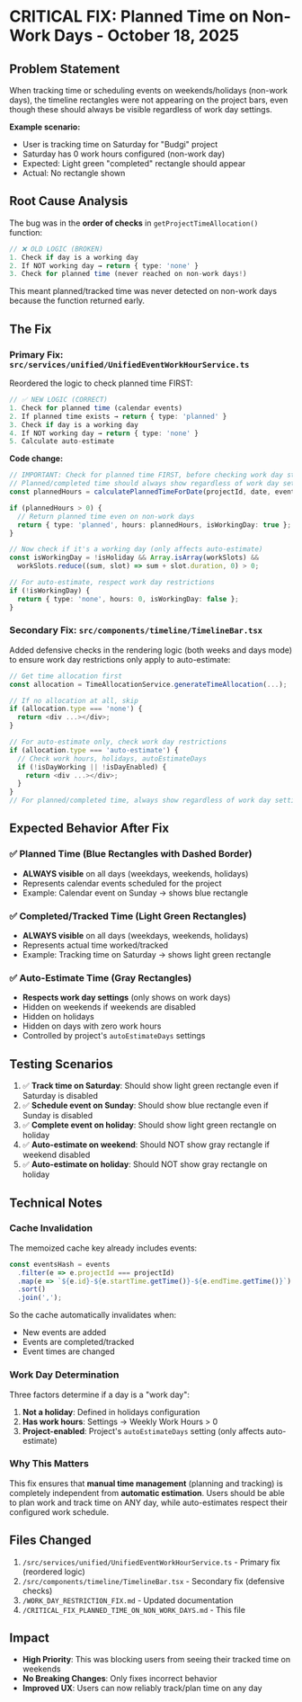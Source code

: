 # CRITICAL FIX: Planned Time on Non-Work Days - October 18, 2025

## Problem Statement
When tracking time or scheduling events on weekends/holidays (non-work days), the timeline rectangles were not appearing on the project bars, even though these should always be visible regardless of work day settings.

**Example scenario:**
- User is tracking time on Saturday for "Budgi" project
- Saturday has 0 work hours configured (non-work day)
- Expected: Light green "completed" rectangle should appear
- Actual: No rectangle shown

## Root Cause Analysis

The bug was in the **order of checks** in `getProjectTimeAllocation()` function:

```typescript
// ❌ OLD LOGIC (BROKEN)
1. Check if day is a working day
2. If NOT working day → return { type: 'none' }
3. Check for planned time (never reached on non-work days!)
```

This meant planned/tracked time was never detected on non-work days because the function returned early.

## The Fix

### Primary Fix: `src/services/unified/UnifiedEventWorkHourService.ts`

Reordered the logic to check planned time FIRST:

```typescript
// ✅ NEW LOGIC (CORRECT)
1. Check for planned time (calendar events)
2. If planned time exists → return { type: 'planned' }
3. Check if day is a working day
4. If NOT working day → return { type: 'none' }
5. Calculate auto-estimate
```

**Code change:**
```typescript
// IMPORTANT: Check for planned time FIRST, before checking work day status
// Planned/completed time should always show regardless of work day settings
const plannedHours = calculatePlannedTimeForDate(projectId, date, events);

if (plannedHours > 0) {
  // Return planned time even on non-work days
  return { type: 'planned', hours: plannedHours, isWorkingDay: true };
}

// Now check if it's a working day (only affects auto-estimate)
const isWorkingDay = !isHoliday && Array.isArray(workSlots) && 
  workSlots.reduce((sum, slot) => sum + slot.duration, 0) > 0;

// For auto-estimate, respect work day restrictions
if (!isWorkingDay) {
  return { type: 'none', hours: 0, isWorkingDay: false };
}
```

### Secondary Fix: `src/components/timeline/TimelineBar.tsx`

Added defensive checks in the rendering logic (both weeks and days mode) to ensure work day restrictions only apply to auto-estimate:

```typescript
// Get time allocation first
const allocation = TimeAllocationService.generateTimeAllocation(...);

// If no allocation at all, skip
if (allocation.type === 'none') {
  return <div ...></div>;
}

// For auto-estimate only, check work day restrictions
if (allocation.type === 'auto-estimate') {
  // Check work hours, holidays, autoEstimateDays
  if (!isDayWorking || !isDayEnabled) {
    return <div ...></div>;
  }
}
// For planned/completed time, always show regardless of work day settings
```

## Expected Behavior After Fix

### ✅ Planned Time (Blue Rectangles with Dashed Border)
- **ALWAYS visible** on all days (weekdays, weekends, holidays)
- Represents calendar events scheduled for the project
- Example: Calendar event on Sunday → shows blue rectangle

### ✅ Completed/Tracked Time (Light Green Rectangles)
- **ALWAYS visible** on all days (weekdays, weekends, holidays)
- Represents actual time worked/tracked
- Example: Tracking time on Saturday → shows light green rectangle

### ✅ Auto-Estimate Time (Gray Rectangles)
- **Respects work day settings** (only shows on work days)
- Hidden on weekends if weekends are disabled
- Hidden on holidays
- Hidden on days with zero work hours
- Controlled by project's `autoEstimateDays` settings

## Testing Scenarios

1. ✅ **Track time on Saturday**: Should show light green rectangle even if Saturday is disabled
2. ✅ **Schedule event on Sunday**: Should show blue rectangle even if Sunday is disabled
3. ✅ **Complete event on holiday**: Should show light green rectangle on holiday
4. ✅ **Auto-estimate on weekend**: Should NOT show gray rectangle if weekend disabled
5. ✅ **Auto-estimate on holiday**: Should NOT show gray rectangle on holiday

## Technical Notes

### Cache Invalidation
The memoized cache key already includes events:
```typescript
const eventsHash = events
  .filter(e => e.projectId === projectId)
  .map(e => `${e.id}-${e.startTime.getTime()}-${e.endTime.getTime()}`)
  .sort()
  .join(',');
```

So the cache automatically invalidates when:
- New events are added
- Events are completed/tracked
- Event times are changed

### Work Day Determination
Three factors determine if a day is a "work day":
1. **Not a holiday**: Defined in holidays configuration
2. **Has work hours**: Settings → Weekly Work Hours > 0
3. **Project-enabled**: Project's `autoEstimateDays` setting (only affects auto-estimate)

### Why This Matters
This fix ensures that **manual time management** (planning and tracking) is completely independent from **automatic estimation**. Users should be able to plan work and track time on ANY day, while auto-estimates respect their configured work schedule.

## Files Changed
1. `/src/services/unified/UnifiedEventWorkHourService.ts` - Primary fix (reordered logic)
2. `/src/components/timeline/TimelineBar.tsx` - Secondary fix (defensive checks)
3. `/WORK_DAY_RESTRICTION_FIX.md` - Updated documentation
4. `/CRITICAL_FIX_PLANNED_TIME_ON_NON_WORK_DAYS.md` - This file

## Impact
- **High Priority**: This was blocking users from seeing their tracked time on weekends
- **No Breaking Changes**: Only fixes incorrect behavior
- **Improved UX**: Users can now reliably track/plan time on any day
